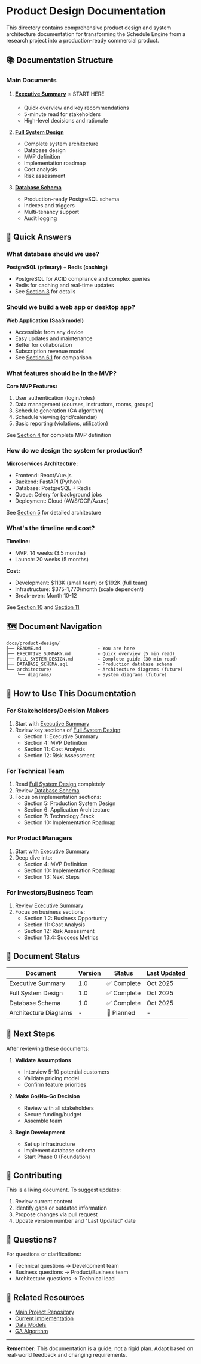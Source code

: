 # Product Design Documentation

This directory contains comprehensive product design and system architecture documentation for transforming the Schedule Engine from a research project into a production-ready commercial product.

## 📚 Documentation Structure

### Main Documents

1. **[Executive Summary](./EXECUTIVE_SUMMARY.md)** ⭐ START HERE
   - Quick overview and key recommendations
   - 5-minute read for stakeholders
   - High-level decisions and rationale

2. **[Full System Design](./FULL_SYSTEM_DESIGN.md)**
   - Complete system architecture
   - Database design
   - MVP definition
   - Implementation roadmap
   - Cost analysis
   - Risk assessment

3. **[Database Schema](./DATABASE_SCHEMA.sql)**
   - Production-ready PostgreSQL schema
   - Indexes and triggers
   - Multi-tenancy support
   - Audit logging

## 🎯 Quick Answers

### What database should we use?
**PostgreSQL (primary) + Redis (caching)**
- PostgreSQL for ACID compliance and complex queries
- Redis for caching and real-time updates
- See [Section 3](./FULL_SYSTEM_DESIGN.md#3-database-architecture) for details

### Should we build a web app or desktop app?
**Web Application (SaaS model)**
- Accessible from any device
- Easy updates and maintenance
- Better for collaboration
- Subscription revenue model
- See [Section 6.1](./FULL_SYSTEM_DESIGN.md#61-web-application-vs-desktop-application) for comparison

### What features should be in the MVP?
**Core MVP Features:**
1. User authentication (login/roles)
2. Data management (courses, instructors, rooms, groups)
3. Schedule generation (GA algorithm)
4. Schedule viewing (grid/calendar)
5. Basic reporting (violations, utilization)

See [Section 4](./FULL_SYSTEM_DESIGN.md#4-mvp-definition) for complete MVP definition

### How do we design the system for production?
**Microservices Architecture:**
- Frontend: React/Vue.js
- Backend: FastAPI (Python)
- Database: PostgreSQL + Redis
- Queue: Celery for background jobs
- Deployment: Cloud (AWS/GCP/Azure)

See [Section 5](./FULL_SYSTEM_DESIGN.md#5-production-system-design) for detailed architecture

### What's the timeline and cost?
**Timeline:**
- MVP: 14 weeks (3.5 months)
- Launch: 20 weeks (5 months)

**Cost:**
- Development: $113K (small team) or $192K (full team)
- Infrastructure: $375-1,770/month (scale dependent)
- Break-even: Month 10-12

See [Section 10](./FULL_SYSTEM_DESIGN.md#10-implementation-roadmap) and [Section 11](./FULL_SYSTEM_DESIGN.md#11-cost-analysis)

## 🗺️ Document Navigation

```
docs/product-design/
├── README.md                     ← You are here
├── EXECUTIVE_SUMMARY.md          ← Quick overview (5 min read)
├── FULL_SYSTEM_DESIGN.md         ← Complete guide (30 min read)
├── DATABASE_SCHEMA.sql           ← Production database schema
└── architecture/                 ← Architecture diagrams (future)
    └── diagrams/                 ← System diagrams (future)
```

## 📖 How to Use This Documentation

### For Stakeholders/Decision Makers
1. Start with [Executive Summary](./EXECUTIVE_SUMMARY.md)
2. Review key sections of [Full System Design](./FULL_SYSTEM_DESIGN.md):
   - Section 1: Executive Summary
   - Section 4: MVP Definition
   - Section 11: Cost Analysis
   - Section 12: Risk Assessment

### For Technical Team
1. Read [Full System Design](./FULL_SYSTEM_DESIGN.md) completely
2. Review [Database Schema](./DATABASE_SCHEMA.sql)
3. Focus on implementation sections:
   - Section 5: Production System Design
   - Section 6: Application Architecture
   - Section 7: Technology Stack
   - Section 10: Implementation Roadmap

### For Product Managers
1. Start with [Executive Summary](./EXECUTIVE_SUMMARY.md)
2. Deep dive into:
   - Section 4: MVP Definition
   - Section 10: Implementation Roadmap
   - Section 13: Next Steps

### For Investors/Business Team
1. Review [Executive Summary](./EXECUTIVE_SUMMARY.md)
2. Focus on business sections:
   - Section 1.2: Business Opportunity
   - Section 11: Cost Analysis
   - Section 12: Risk Assessment
   - Section 13.4: Success Metrics

## 🔄 Document Status

| Document | Version | Status | Last Updated |
|----------|---------|--------|--------------|
| Executive Summary | 1.0 | ✅ Complete | Oct 2025 |
| Full System Design | 1.0 | ✅ Complete | Oct 2025 |
| Database Schema | 1.0 | ✅ Complete | Oct 2025 |
| Architecture Diagrams | - | 📝 Planned | - |

## 🚀 Next Steps

After reviewing these documents:

1. **Validate Assumptions**
   - Interview 5-10 potential customers
   - Validate pricing model
   - Confirm feature priorities

2. **Make Go/No-Go Decision**
   - Review with all stakeholders
   - Secure funding/budget
   - Assemble team

3. **Begin Development**
   - Set up infrastructure
   - Implement database schema
   - Start Phase 0 (Foundation)

## 📝 Contributing

This is a living document. To suggest updates:
1. Review current content
2. Identify gaps or outdated information
3. Propose changes via pull request
4. Update version number and "Last Updated" date

## 📧 Questions?

For questions or clarifications:
- Technical questions → Development team
- Business questions → Product/Business team
- Architecture questions → Technical lead

## 🔗 Related Resources

- [Main Project Repository](../../)
- [Current Implementation](../../main.py)
- [Data Models](../../src/entities/)
- [GA Algorithm](../../src/ga/)

---

**Remember:** This documentation is a guide, not a rigid plan. Adapt based on real-world feedback and changing requirements.
